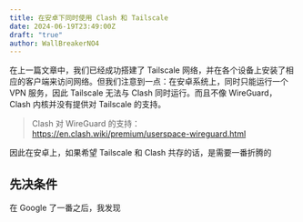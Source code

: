 ```yaml
---
title: 在安卓下同时使用 Clash 和 Tailscale
date: 2024-06-19T23:49:00Z
draft: "true"
author: WallBreakerNO4
---
```

在上一篇文章中，我们已经成功搭建了 Tailscale 网络，并在各个设备上安装了相应的客户端来访问网络。但我们注意到一点：在安卓系统上，同时只能运行一个 VPN 服务，因此 Tailscale 无法与 Clash 同时运行。而且不像 WireGuard，Clash 内核并没有提供对 Tailscale 的支持。
> Clash 对 WireGuard 的支持： https://en.clash.wiki/premium/userspace-wireguard.html

因此在安卓上，如果希望 Tailscale 和 Clash 共存的话，是需要一番折腾的

## 先决条件



在 Google 了一番之后，我发现